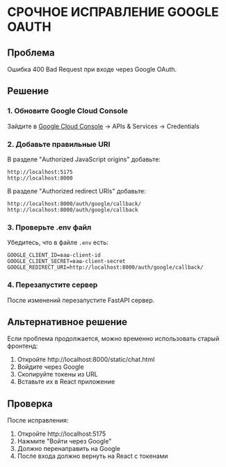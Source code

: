 # СРОЧНОЕ ИСПРАВЛЕНИЕ GOOGLE OAUTH

## Проблема
Ошибка 400 Bad Request при входе через Google OAuth.

## Решение

### 1. Обновите Google Cloud Console

Зайдите в [Google Cloud Console](https://console.cloud.google.com/) → APIs & Services → Credentials

### 2. Добавьте правильные URI

В разделе "Authorized JavaScript origins" добавьте:
```
http://localhost:5175
http://localhost:8000
```

В разделе "Authorized redirect URIs" добавьте:
```
http://localhost:8000/auth/google/callback/
http://localhost:8000/auth/google/callback
```

### 3. Проверьте .env файл

Убедитесь, что в файле `.env` есть:
```
GOOGLE_CLIENT_ID=ваш-client-id
GOOGLE_CLIENT_SECRET=ваш-client-secret
GOOGLE_REDIRECT_URI=http://localhost:8000/auth/google/callback/
```

### 4. Перезапустите сервер

После изменений перезапустите FastAPI сервер.

## Альтернативное решение

Если проблема продолжается, можно временно использовать старый фронтенд:
1. Откройте http://localhost:8000/static/chat.html
2. Войдите через Google
3. Скопируйте токены из URL
4. Вставьте их в React приложение

## Проверка

После исправления:
1. Откройте http://localhost:5175
2. Нажмите "Войти через Google"
3. Должно перенаправить на Google
4. После входа должно вернуть на React с токенами
